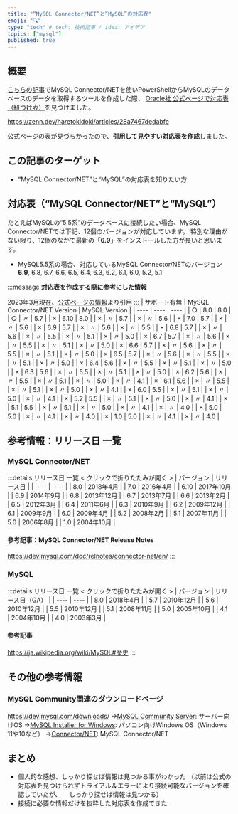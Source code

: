```yaml
---
title: "“MySQL Connector/NET”と“MySQL”の対応表"
emoji: "🔍"
type: "tech" # tech: 技術記事 / idea: アイデア
topics: ["mysql"]
published: true
---
```

## 概要

[こちらの記事](https://zenn.dev/haretokidoki/articles/28a7467dedabfc)でMySQL Connector/NETを使いPowerShellからMySQLのデータベースのデータを取得するツールを作成した際、
[Oracle社 公式ページで対応表（紐づけ表）](https://dev.mysql.com/doc/connector-net/en/connector-net-versions.html)を見つけました。

https://zenn.dev/haretokidoki/articles/28a7467dedabfc

公式ページの表が見づらかったので、**引用して見やすい対応表を作成**しました。

## この記事のターゲット

- “MySQL Connector/NET”と“MySQL”の対応表を知りたい方

## 対応表（“MySQL Connector/NET”と“MySQL”）

たとえばMySQLの“5.5系”のデータベースに接続したい場合、MySQL Connector/NETでは下記、12個のバージョンが対応しています。
特別な理由がない限り、12個のなかで最新の「**6.9**」をインストールした方が良いと思います。

- MySQL5.5系の場合、対応しているMySQL Connector/NETのバージョン
**6.9**, 6.8, 6.7, 6.6, 6.5, 6.4, 6.3, 6.2, 6.1, 6.0, 5.2, 5.1

:::message
**対応表を作成する際に参考にした情報**

2023年3月現在、[公式ページの情報](https://dev.mysql.com/doc/connector-net/en/connector-net-versions.html)より引用
:::
| サポート有無 | MySQL Connector/NET Version | MySQL Version |
| ---- | ---- | ---- |
| ○ | 8.0 | 8.0 |
| ○ | 〃 | 5.7 |
| × | 6.10 | 8.0 |
| × | 〃 | 5.7 |
| × | 〃 | 5.6 |
| × | 7.0 | 5.7 |
| × | 〃 | 5.6 |
| × | 6.9 | 5.7 |
| × | 〃 | 5.6 |
| × | 〃 | 5.5 |
| × | 6.8 | 5.7 |
| × | 〃 | 5.6 |
| × | 〃 | 5.5 |
| × | 〃 | 5.1 |
| × | 〃 | 5.0 |
| × | 6.7 | 5.7 |
| × | 〃 | 5.6 |
| × | 〃 | 5.5 |
| × | 〃 | 5.1 |
| × | 〃 | 5.0 |
| × | 6.6 | 5.7 |
| × | 〃 | 5.6 |
| × | 〃 | 5.5 |
| × | 〃 | 5.1 |
| × | 〃 | 5.0 |
| × | 6.5 | 5.7 |
| × | 〃 | 5.6 |
| × | 〃 | 5.5 |
| × | 〃 | 5.1 |
| × | 〃 | 5.0 |
| × | 6.4 | 5.6 |
| × | 〃 | 5.5 |
| × | 〃 | 5.1 |
| × | 〃 | 5.0 |
| × | 6.3 | 5.6 |
| × | 〃 | 5.5 |
| × | 〃 | 5.1 |
| × | 〃 | 5.0 |
| × | 6.2 | 5.6 |
| × | 〃 | 5.5 |
| × | 〃 | 5.1 |
| × | 〃 | 5.0 |
| × | 〃 | 4.1 |
| × | 6.1 | 5.6 |
| × | 〃 | 5.5 |
| × | 〃 | 5.1 |
| × | 〃 | 5.0 |
| × | 〃 | 4.1 |
| × | 6.0 | 5.5 |
| × | 〃 | 5.1 |
| × | 〃 | 5.0 |
| × | 〃 | 4.1 |
| × | 5.2 | 5.5 |
| × | 〃 | 5.1 |
| × | 〃 | 5.0 |
| × | 〃 | 4.1 |
| × | 5.1 | 5.5 |
| × | 〃 | 5.1 |
| × | 〃 | 5.0 |
| × | 〃 | 4.1 |
| × | 〃 | 4.0 |
| × | 5.0 | 5.0 |
| × | 〃 | 4.1 |
| × | 〃 | 4.0 |
| × | 1.0 | 5.0 |
| × | 〃 | 4.1 |
| × | 〃 | 4.0 |

## 参考情報：リリース日 一覧

### MySQL Connector/NET

:::details リリース日 一覧 < クリックで折りたたみが開く >
| バージョン | リリース日 |
| ---- | ---- |
| 8.0 | 2018年4月 |
| 7.0 | 2016年4月 |
| 6.10 | 2017年10月 |
| 6.9 | 2014年9月 |
| 6.8 | 2013年12月 |
| 6.7 | 2013年7月 |
| 6.6 | 2013年2月 |
| 6.5 | 2012年3月 |
| 6.4 | 2011年6月 |
| 6.3 | 2010年9月 |
| 6.2 | 2009年12月 |
| 6.1 | 2009年9月 |
| 6.0 | 2009年4月 |
| 5.2 | 2008年2月 |
| 5.1 | 2007年11月 |
| 5.0 | 2006年8月 |
| 1.0 | 2004年10月 |

#### 参考記事：MySQL Connector/NET Release Notes

https://dev.mysql.com/doc/relnotes/connector-net/en/
:::

### MySQL

:::details リリース日 一覧 < クリックで折りたたみが開く >
| バージョン | リリース日（GA） |
| ---- | ---- |
| 8.0  | 2018年4月 |
| 5.7  | 2010年12月 |
| 5.6  | 2010年12月 |
| 5.5  | 2010年12月 |
| 5.1  | 2008年11月 |
| 5.0  | 2005年10月 |
| 4.1  | 2004年10月 |
| 4.0  | 2003年3月 |

#### 参考記事

https://ja.wikipedia.org/wiki/MySQL#歴史
:::

## その他の参考情報

### MySQL Community関連のダウンロードページ

https://dev.mysql.com/downloads/
→[MySQL Community Server](https://dev.mysql.com/downloads/mysql/): サーバー向けOS
→[MySQL Installer for Windows](https://dev.mysql.com/downloads/windows/): パソコン向けWindows OS（Windows 11や10など）
→[Connector/NET](https://dev.mysql.com/downloads/connector/net/): MySQL Connector/NET

## まとめ

- 個人的な感想、しっかり探せば情報は見つかる事がわかった
（以前は公式の対応表を見つけられずトライアル＆エラーにより接続可能なバージョンを確認していたが、
　しっかり探せば情報は見つかる）
- 接続に必要な情報だけを抜粋した対応表を作成できた
